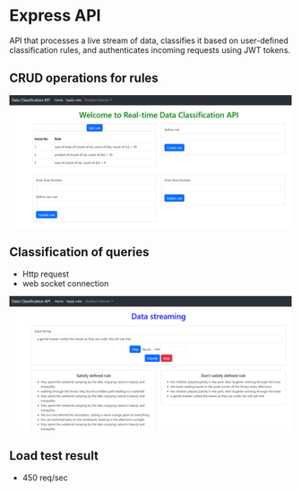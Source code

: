 # Express API

API that processes a live stream of data, classifies it based on user-defined classification rules, and authenticates incoming requests using JWT tokens.

## CRUD operations for rules

![Home Screenshot](images/rule.png)

## Classification of queries
- Http request
- web socket connection

![Home Screenshot](images/classify.png)

## Load test result

- 450 req/sec


